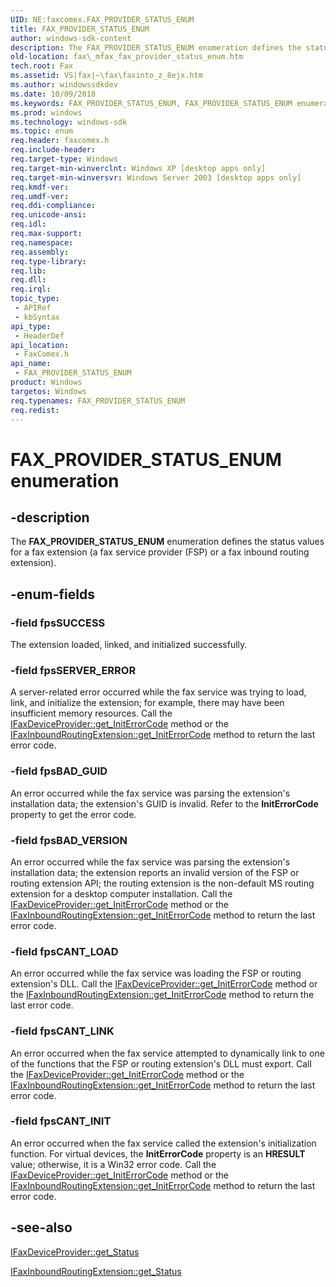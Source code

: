 ```yaml
---
UID: NE:faxcomex.FAX_PROVIDER_STATUS_ENUM
title: FAX_PROVIDER_STATUS_ENUM
author: windows-sdk-content
description: The FAX_PROVIDER_STATUS_ENUM enumeration defines the status values for a fax extension (a fax service provider (FSP) or a fax inbound routing extension).
old-location: fax\_mfax_fax_provider_status_enum.htm
tech.root: Fax
ms.assetid: VS|fax|~\fax\faxinto_z_8ejx.htm
ms.author: windowssdkdev
ms.date: 10/09/2018
ms.keywords: FAX_PROVIDER_STATUS_ENUM, FAX_PROVIDER_STATUS_ENUM enumeration [Fax Service], _mfax_fax_provider_status_enum, fax._mfax_fax_provider_status_enum, faxcomex/FAX_PROVIDER_STATUS_ENUM, faxcomex/fpsBAD_GUID, faxcomex/fpsBAD_VERSION, faxcomex/fpsCANT_INIT, faxcomex/fpsCANT_LINK, faxcomex/fpsCANT_LOAD, faxcomex/fpsSERVER_ERROR, faxcomex/fpsSUCCESS, fpsBAD_GUID, fpsBAD_VERSION, fpsCANT_INIT, fpsCANT_LINK, fpsCANT_LOAD, fpsSERVER_ERROR, fpsSUCCESS
ms.prod: windows
ms.technology: windows-sdk
ms.topic: enum
req.header: faxcomex.h
req.include-header: 
req.target-type: Windows
req.target-min-winverclnt: Windows XP [desktop apps only]
req.target-min-winversvr: Windows Server 2003 [desktop apps only]
req.kmdf-ver: 
req.umdf-ver: 
req.ddi-compliance: 
req.unicode-ansi: 
req.idl: 
req.max-support: 
req.namespace: 
req.assembly: 
req.type-library: 
req.lib: 
req.dll: 
req.irql: 
topic_type:
 - APIRef
 - kbSyntax
api_type:
 - HeaderDef
api_location:
 - FaxComex.h
api_name:
 - FAX_PROVIDER_STATUS_ENUM
product: Windows
targetos: Windows
req.typenames: FAX_PROVIDER_STATUS_ENUM
req.redist: 
---
```


# FAX_PROVIDER_STATUS_ENUM enumeration


## -description


The <b>FAX_PROVIDER_STATUS_ENUM</b> enumeration defines the status values for a fax extension (a fax service provider (FSP) or a fax inbound routing extension).


## -enum-fields




### -field fpsSUCCESS

The extension loaded, linked, and initialized successfully.


### -field fpsSERVER_ERROR

A server-related error occurred while the fax service was trying to load, link, and initialize the extension; for example, there may have been insufficient memory resources. Call the <a href="https://msdn.microsoft.com/bbb2f8f1-81dd-4f54-ac91-1101ad2803fb">IFaxDeviceProvider::get_InitErrorCode</a> method or the <a href="https://msdn.microsoft.com/64aaac61-00ba-4888-b177-b847d8896e09">IFaxInboundRoutingExtension::get_InitErrorCode</a> method to return the last error code.


### -field fpsBAD_GUID

An error occurred while the fax service was parsing the extension's installation data; the extension's GUID is invalid. Refer to the <b>InitErrorCode</b> property to get the error code. 


### -field fpsBAD_VERSION

An error occurred while the fax service was parsing the extension's installation data; the extension reports an invalid version of the FSP or routing extension API; the routing extension is the non-default MS routing extension for a desktop computer installation. Call the <a href="https://msdn.microsoft.com/bbb2f8f1-81dd-4f54-ac91-1101ad2803fb">IFaxDeviceProvider::get_InitErrorCode</a> method or the <a href="https://msdn.microsoft.com/64aaac61-00ba-4888-b177-b847d8896e09">IFaxInboundRoutingExtension::get_InitErrorCode</a> method to return the last error code.


### -field fpsCANT_LOAD

An error occurred while the fax service was loading the FSP or routing extension's DLL. Call the <a href="https://msdn.microsoft.com/bbb2f8f1-81dd-4f54-ac91-1101ad2803fb">IFaxDeviceProvider::get_InitErrorCode</a> method or the <a href="https://msdn.microsoft.com/64aaac61-00ba-4888-b177-b847d8896e09">IFaxInboundRoutingExtension::get_InitErrorCode</a> method to return the last error code.


### -field fpsCANT_LINK

An error occurred when the fax service attempted to dynamically link to one of the functions that the FSP or routing extension's DLL must export. Call the <a href="https://msdn.microsoft.com/bbb2f8f1-81dd-4f54-ac91-1101ad2803fb">IFaxDeviceProvider::get_InitErrorCode</a> method or the <a href="https://msdn.microsoft.com/64aaac61-00ba-4888-b177-b847d8896e09">IFaxInboundRoutingExtension::get_InitErrorCode</a> method to return the last error code.


### -field fpsCANT_INIT

An error occurred when the fax service called the extension's initialization function. For virtual devices, the <b>InitErrorCode</b> property is an <b>HRESULT</b> value; otherwise, it is a Win32 error code. Call the <a href="https://msdn.microsoft.com/bbb2f8f1-81dd-4f54-ac91-1101ad2803fb">IFaxDeviceProvider::get_InitErrorCode</a> method or the <a href="https://msdn.microsoft.com/64aaac61-00ba-4888-b177-b847d8896e09">IFaxInboundRoutingExtension::get_InitErrorCode</a> method to return the last error code.


## -see-also




<a href="https://msdn.microsoft.com/9378fc8c-6667-405e-adaf-bb2b1aca96ee">IFaxDeviceProvider::get_Status</a>



<a href="https://msdn.microsoft.com/496b2216-8ec6-4de9-8829-13b8ec404514">IFaxInboundRoutingExtension::get_Status</a>
 

 

